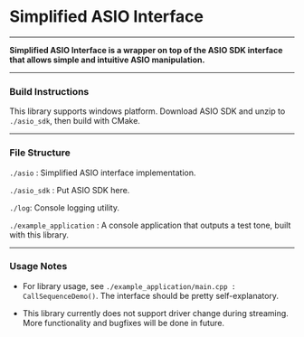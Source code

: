 # Simplified ASIO Interface

---

**Simplified ASIO Interface is a wrapper on top of the ASIO SDK interface that allows simple and intuitive ASIO manipulation.**

---

### Build Instructions

This library supports windows platform. Download  <a herf = http://www.steinberg.net/asiosdk>ASIO SDK</a> and unzip to ```./asio_sdk```, 
then build with CMake.

---

### File Structure

`./asio` : Simplified ASIO interface implementation.

`./asio_sdk` : Put ASIO SDK here.

`./log`: Console logging utility.

`./example_application` : A console application that outputs a test tone, built with this library.

---

### Usage Notes

- For library usage, see `./example_application/main.cpp : CallSequenceDemo()`. The interface should be pretty self-explanatory.


- This library currently does not support driver change during streaming. More functionality and bugfixes will be done in future.